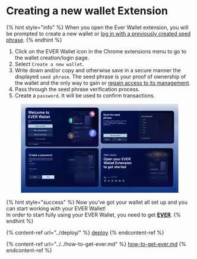 # Creating a new wallet Extension

{% hint style="info" %}
When you open the Ever Wallet extension, you will be prompted to create a new wallet or [log in with a previously created seed phrase](../sign-in-with-existing-seed-phrase/sign-in-with-existing-seed-phrase-extension.md).
{% endhint %}

1. Click on the EVER Wallet icon in the Chrome extensions menu to go to the wallet creation/login page.
2. Select `Create a new wallet`.
3. Write down and/or copy and otherwise save in a secure manner the displayed `seed phrase`. The seed phrase is your proof of ownership of the wallet and the only way to gain or [regain access to its management](../sign-in-with-existing-seed-phrase/sign-in-with-existing-seed-phrase-extension.md).
4. Pass through the seed phrase verification process.&#x20;
5. Create a `password`. It will be used to confirm transactions.

<figure><img src="../../../.gitbook/assets/image (1) (2).png" alt=""><figcaption></figcaption></figure>

{% hint style="success" %}
Now you’ve got your wallet all set up and you can start working with your EVER Wallet!\
In order to start fully using your EVER Wallet, you need to get [**EVER**](../../how-to-get-ever.md).&#x20;
{% endhint %}

{% content-ref url="../deploy/" %}
[deploy](../deploy/)
{% endcontent-ref %}

{% content-ref url="../../how-to-get-ever.md" %}
[how-to-get-ever.md](../../how-to-get-ever.md)
{% endcontent-ref %}
